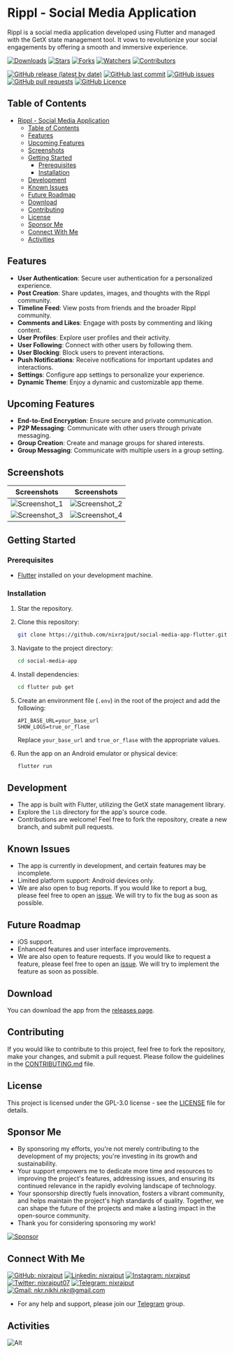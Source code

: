 # Rippl - Social Media Application

Rippl is a social media application developed using Flutter and managed with the GetX state management tool. It vows to revolutionize your social engagements by offering a smooth and immersive experience.

[![Downloads](https://img.shields.io/github/downloads/nixrajput/social-media-app-flutter/total?label=Downloads)][releases]
[![Stars](https://img.shields.io/github/stars/nixrajput/social-media-app-flutter?label=Stars)][repo]
[![Forks](https://img.shields.io/github/forks/nixrajput/social-media-app-flutter?label=Forks)][repo]
[![Watchers](https://img.shields.io/github/watchers/nixrajput/social-media-app-flutter?label=Watchers)][repo]
[![Contributors](https://img.shields.io/github/contributors/nixrajput/social-media-app-flutter?label=Contributors)][repo]

[![GitHub release (latest by date)](https://img.shields.io/github/v/release/nixrajput/social-media-app-flutter?label=Latest)][releases]
[![GitHub last commit](https://img.shields.io/github/last-commit/nixrajput/social-media-app-flutter?label=Last+Commit)][repo]
[![GitHub issues](https://img.shields.io/github/issues/nixrajput/social-media-app-flutter?label=Issues)][issues]
[![GitHub pull requests](https://img.shields.io/github/issues-pr/nixrajput/social-media-app-flutter?label=Pull+Requests)][pulls]
[![GitHub Licence](https://img.shields.io/github/license/nixrajput/social-media-app-flutter?label=Licence)][license]

## Table of Contents

- [Rippl - Social Media Application](#rippl---social-media-application)
  - [Table of Contents](#table-of-contents)
  - [Features](#features)
  - [Upcoming Features](#upcoming-features)
  - [Screenshots](#screenshots)
  - [Getting Started](#getting-started)
    - [Prerequisites](#prerequisites)
    - [Installation](#installation)
  - [Development](#development)
  - [Known Issues](#known-issues)
  - [Future Roadmap](#future-roadmap)
  - [Download](#download)
  - [Contributing](#contributing)
  - [License](#license)
  - [Sponsor Me](#sponsor-me)
  - [Connect With Me](#connect-with-me)
  - [Activities](#activities)

## Features

- **User Authentication**: Secure user authentication for a personalized experience.
- **Post Creation**: Share updates, images, and thoughts with the Rippl community.
- **Timeline Feed**: View posts from friends and the broader Rippl community.
- **Comments and Likes**: Engage with posts by commenting and liking content.
- **User Profiles**: Explore user profiles and their activity.
- **User Following**: Connect with other users by following them.
- **User Blocking**: Block users to prevent interactions.
- **Push Notifications**: Receive notifications for important updates and interactions.
- **Settings**: Configure app settings to personalize your experience.
- **Dynamic Theme**: Enjoy a dynamic and customizable app theme.

## Upcoming Features

- **End-to-End Encryption**: Ensure secure and private communication.
- **P2P Messaging**: Communicate with other users through private messaging.
- **Group Creation**: Create and manage groups for shared interests.
- **Group Messaging**: Communicate with multiple users in a group setting.

## Screenshots

| Screenshots                                    | Screenshots                                    |
| ---------------------------------------------- | ---------------------------------------------- |
| ![Screenshot_1](/screenshots/Screenshot_1.png) | ![Screenshot_2](/screenshots/Screenshot_2.png) |
| ![Screenshot_3](/screenshots/Screenshot_3.png) | ![Screenshot_4](/screenshots/Screenshot_4.png) |

## Getting Started

### Prerequisites

- [Flutter](https://flutter.dev) installed on your development machine.

### Installation

1. Star the repository.

2. Clone this repository:

    ```bash
    git clone https://github.com/nixrajput/social-media-app-flutter.git
    ```

3. Navigate to the project directory:

    ```bash
    cd social-media-app
    ```

4. Install dependencies:
  
    ```bash
    cd flutter pub get
    ```

5. Create an environment file (`.env`) in the root of the project and add the following:
  
    ```env
    API_BASE_URL=your_base_url
    SHOW_LOGS=true_or_flase
    ```

    Replace `your_base_url` and `true_or_flase` with the appropriate values.

6. Run the app on an Android emulator or physical device:

    ```bash
    flutter run
    ```

## Development

- The app is built with Flutter, utilizing the GetX state management library.
- Explore the `lib` directory for the app's source code.
- Contributions are welcome! Feel free to fork the repository, create a new branch, and submit pull requests.

## Known Issues

- The app is currently in development, and certain features may be incomplete.
- Limited platform support: Android devices only.
- We are also open to bug reports. If you would like to report a bug, please feel free to open an [issue](https://github.com/nixrajput/social-media-app-flutter/issues). We will try to fix the bug as soon as possible.

## Future Roadmap

- iOS support.
- Enhanced features and user interface improvements.
- We are also open to feature requests. If you would like to request a feature, please feel free to open an [issue](https://github.com/nixrajput/social-media-app-flutter/issues). We will try to implement the feature as soon as possible.

## Download

You can download the app from the [releases page][releases].

## Contributing

If you would like to contribute to this project, feel free to fork the repository, make your changes, and submit a pull request. Please follow the guidelines in the [CONTRIBUTING.md](CONTRIBUTING.md) file.

## License

This project is licensed under the GPL-3.0 license - see the [LICENSE](LICENSE) file for details.

## Sponsor Me

- By sponsoring my efforts, you're not merely contributing to the development of my projects; you're investing in its growth and sustainability.
- Your support empowers me to dedicate more time and resources to improving the project's features, addressing issues, and ensuring its continued relevance in the rapidly evolving landscape of technology.
- Your sponsorship directly fuels innovation, fosters a vibrant community, and helps maintain the project's high standards of quality. Together, we can shape the future of the projects and make a lasting impact in the open-source community.
- Thank you for considering sponsoring my work!

[![Sponsor](https://img.shields.io/static/v1?label=Sponsor&message=%E2%9D%A4&logo=GitHub&color=%23fe8e86)](https://github.com/sponsors/nixrajput)

## Connect With Me

[![GitHub: nixrajput](https://img.shields.io/badge/nixrajput-EFF7F6?logo=GitHub&logoColor=333&link=https://www.github.com/nixrajput)][github]
[![Linkedin: nixrajput](https://img.shields.io/badge/nixrajput-EFF7F6?logo=LinkedIn&logoColor=blue&link=https://www.linkedin.com/in/nixrajput)][linkedin]
[![Instagram: nixrajput](https://img.shields.io/badge/nixrajput-EFF7F6?logo=Instagram&link=https://www.instagram.com/nixrajput)][instagram]
[![Twitter: nixrajput07](https://img.shields.io/badge/nixrajput-EFF7F6?logo=X&logoColor=333&link=https://x.com/nixrajput)][twitter]
[![Telegram: nixrajput](https://img.shields.io/badge/nixrajput-EFF7F6?logo=Telegram&link=https://telegram.me/nixrajput)][telegram]
[![Gmail: nkr.nikhi.nkr@gmail.com](https://img.shields.io/badge/nkr.nikhil.nkr@gmail.com-EFF7F6?logo=Gmail&link=mailto:nkr.nikhil.nkr@gmail.com)][gmail]

- For any help and support, please join our [Telegram][telegram] group.

## Activities

![Alt](https://repobeats.axiom.co/api/embed/e86f92199e9d903eba60dadebd6f780fda7c5815.svg "Repobeats analytics image")

[github]: https://github.com/nixrajput
[gmail]: mailto:nkr.nikhil.nkr@gmail.com
[twitter]: https://twitter.com/nixrajput07
[instagram]: https://instagram.com/nixrajput
[linkedin]: https://linkedin.com/in/nixrajput
[releases]: https://github.com/nixrajput/social-media-app-flutter/releases
[repo]: https://github.com/nixrajput/social-media-app-flutter
[issues]: https://github.com/nixrajput/social-media-app-flutter/issues
[license]: https://github.com/nixrajput/social-media-app-flutter/blob/master/LICENSE.md
[pulls]: https://github.com/nixrajput/social-media-app-flutter/pulls
[telegram]: https://telegram.me/nixlab_in

